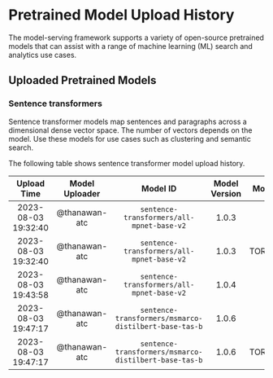 # Pretrained Model Upload History

The model-serving framework supports a variety of open-source pretrained models that can assist with a range of machine learning (ML) search and analytics use cases. 


## Uploaded Pretrained Models


### Sentence transformers

Sentence transformer models map sentences and paragraphs across a dimensional dense vector space. The number of vectors depends on the model. Use these models for use cases such as clustering and semantic search. 

The following table shows sentence transformer model upload history.

[//]: # (This may be the most platform independent comment)

|Upload Time|Model Uploader|Model ID|Model Version|Model Format|Embedding Dimension|Pooling Mode|Model Description|
| :---: | :---: | :---: | :---: | :---: | :---: | :---: | :---: |
|2023-08-03 19:32:40|@thanawan-atc|`sentence-transformers/all-mpnet-base-v2`|1.0.3|ONNX|Default|Default|Default|
|2023-08-03 19:32:40|@thanawan-atc|`sentence-transformers/all-mpnet-base-v2`|1.0.3|TORCH_SCRIPT|Default|Default|Default|
|2023-08-03 19:43:58|@thanawan-atc|`sentence-transformers/all-mpnet-base-v2`|1.0.4|ONNX|Default|Default|New version description|
|2023-08-03 19:47:17|@thanawan-atc|`sentence-transformers/msmarco-distilbert-base-tas-b`|1.0.6|ONNX|Default|Default|'Description with single quotation'|
|2023-08-03 19:47:17|@thanawan-atc|`sentence-transformers/msmarco-distilbert-base-tas-b`|1.0.6|TORCH_SCRIPT|Default|Default|'Description with single quotation'|

